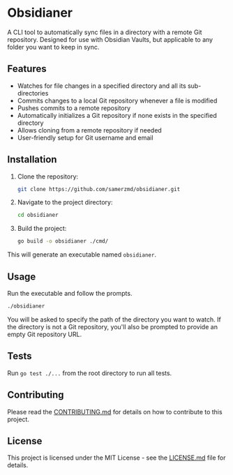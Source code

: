 # Obsidianer

A CLI tool to automatically sync files in a directory with a remote Git repository. Designed for use with Obsidian Vaults, but applicable to any folder you want to keep in sync.

## Features

- Watches for file changes in a specified directory and all its sub-directories
- Commits changes to a local Git repository whenever a file is modified
- Pushes commits to a remote repository
- Automatically initializes a Git repository if none exists in the specified directory
- Allows cloning from a remote repository if needed
- User-friendly setup for Git username and email

## Installation

1. Clone the repository:

    ```bash
    git clone https://github.com/samerzmd/obsidianer.git
    ```

2. Navigate to the project directory:

    ```bash
    cd obsidianer
    ```

3. Build the project:

    ```bash
    go build -o obsidianer ./cmd/
    ```

This will generate an executable named `obsidianer`.

## Usage

Run the executable and follow the prompts.

```bash
./obsidianer
```
You will be asked to specify the path of the directory you want to watch. If the directory is not a Git repository, you'll also be prompted to provide an empty Git repository URL.


## Tests

Run `go test ./...` from the root directory to run all tests.

## Contributing

Please read the [CONTRIBUTING.md](CONTRIBUTING.md) for details on how to contribute to this project.

## License

This project is licensed under the MIT License - see the [LICENSE.md](LICENSE.md) file for details.
